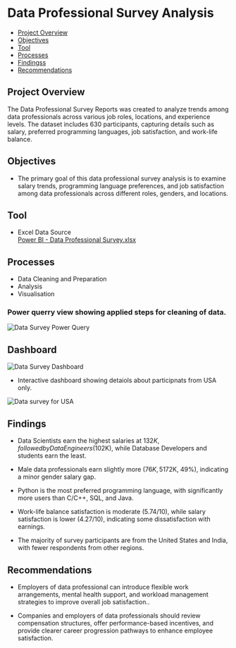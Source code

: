 # Data Professional Survey Analysis

- [Project Overview](#project_overview)
- [Objectives](#objectives)
- [Tool](#tool)
- [Processes](#processes)
- [Findingss](#findings)
- [Recommendations](#recommendations)

## Project Overview

The Data Professional Survey Reports was created to analyze trends among data professionals across various job roles, locations, and experience levels. The dataset includes 630 participants, capturing details such as salary, preferred programming languages, job satisfaction, and work-life balance. 

## Objectives

- The primary goal of this data professional survey analysis is to examine salary trends, programming language preferences, and job satisfaction among data professionals across different roles, genders, and locations.


## Tool

- Excel 
Data Source   
[Power BI - Data Professional Survey.xlsx](https://github.com/user-attachments/files/18885479/Power.BI.-.Data.Professional.Survey.xlsx)

## Processes

- Data Cleaning and Preparation
- Analysis
- Visualisation
### Power querry view showing applied steps for cleaning of data.

![Data Survey Power Query](https://github.com/user-attachments/assets/27cef615-9341-4911-8bec-c10b12b1d008)

## Dashboard 

![Data Survey Dashboard](https://github.com/user-attachments/assets/345b1297-b043-4cc8-bf29-189458f327d7)

- Interactive dashboard showing detaiols about participnats from USA only.

![Data survey for USA](https://github.com/user-attachments/assets/00d8c1db-7336-4b55-8766-f7114cf95758)


## Findings

- Data Scientists earn the highest salaries at $132K, followed by Data Engineers ($102K), while Database Developers and students earn the least.

- Male data professionals earn slightly more ($76K, 51%) than female professionals ($72K, 49%), indicating a minor gender salary gap.

- Python is the most preferred programming language, with significantly more users than C/C++, SQL, and Java.

- Work-life balance satisfaction is moderate (5.74/10), while salary satisfaction is lower (4.27/10), indicating some dissatisfaction with earnings.

- The majority of survey participants are from the United States and India, with fewer respondents from other regions.

## Recommendations

- Employers of data professional can introduce flexible work arrangements, mental health support, and workload management strategies to improve overall job satisfaction..
  
- Companies and employers of data professionals should review compensation structures, offer performance-based incentives, and provide clearer career progression pathways to enhance employee satisfaction.


